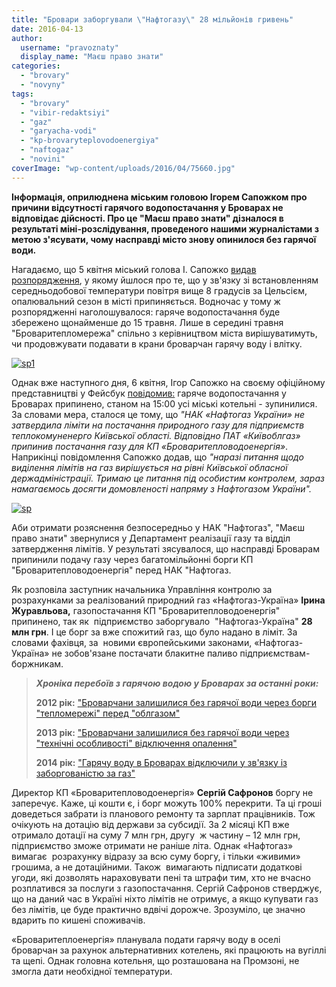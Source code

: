 ```yaml
---
title: "Бровари заборгували \"Нафтогазу\" 28 мільйонів гривень"
date: 2016-04-13
author: 
  username: "pravoznaty"
  display_name: "Маєш право знати"
categories: 
  - "brovary"
  - "novyny"
tags: 
  - "brovary"
  - "vibir-redaktsiyi"
  - "gaz"
  - "garyacha-vodi"
  - "kp-brovaryteplovodoenergiya"
  - "naftogaz"
  - "novini"
coverImage: "wp-content/uploads/2016/04/75660.jpg"
---
```


**Інформація, оприлюднена міським головою Ігорем Сапожком про причини відсутності гарячого водопостачання у Броварах не відповідає дійсності. Про це "Маєш право знати" дізналося в результаті міні-розслідування, проведеного нашими журналістами з метою з'ясувати, чому насправді місто знову опинилося без гарячої води.**  

Нагадаємо, що 5 квітня міський голова І. Сапожко [видав розпорядження](https://mpz.brovary.org/sogodni-u-brovarah-vymykayut-opalennya-garyachu-vodu-obitsyayut-lyshyty-do-15-travnya/), у якому йшлося про те, що у зв'язку зі встановленням середньодобової температури повітря вище 8 градусів за Цельсієм, опалювальний сезон в місті припиняється. Водночас у тому ж розпорядженні наголошувалося: гаряче водопостачання буде збережено щонайменше до 15 травня. Лише в середині травня "Броваритепломережа" спільно з керівництвом міста вирішуватимуть, чи продовжувати подавати в крани броварчан гарячу воду і влітку.

[![sp1](https://mpz.brovary.org/wp-content/uploads/2016/04/sp1.jpg)](https://mpz.brovary.org/wp-content/uploads/2016/04/sp1.jpg)

Однак вже наступного дня, 6 квітня, Ігор Сапожко на своєму офіційному представництві у Фейсбук [повідомив:](https://www.facebook.com/i.sapozhko/posts/1696686017269744) гаряче водопостачання у Броварах припинено, станом на 15:00 усі міські котельні - зупинилися. За словами мера, сталося це тому, що _"НАК «Нафтогаз України» не затвердила ліміти на постачання природного газу для підприємств теплокомуненерго Київської області. Відповідно ПАТ «Київоблгаз» припинив постачання газу для КП «Броваритепловодоенергія»_. Наприкінці повідомлення Сапожко додав, що _"наразі питання щодо виділення лімітів на газ вирішується на рівні Київської обласної держадміністрації. Тримаю це питання під особистим контролем, зараз намагаємось досягти домовленості напряму з Нафтогазом України"._

[![sp](https://mpz.brovary.org/wp-content/uploads/2016/04/sp.jpg)](https://mpz.brovary.org/wp-content/uploads/2016/04/sp.jpg)

Аби отримати розяснення безпосередньо у НАК "Нафтогаз", "Маєш право знати" звернулися у Департамент реалізації газу та відділ затвердження лімітів. У результаті зясувалося, що насправді Броварам припинили подачу газу через багатомільйонні борги КП "Броваритепловодоенергія" перед НАК "Нафтогаз.

Як розповіла заступник начальника Управління контролю за розрахунками за реалізований природний газ «Нафтогаз-Україна» **Ірина Журавльова,** газопостачання КП "Броваритепловодоенергія" припинено, так як  підприємство заборгувало  "Нафтогаз-Україна" **28 млн грн**. І це борг за вже спожитий газ, що було надано в ліміт. За словами фахівця, за  новими європейськими законами, «Нафтогаз-Україна» не зобов'язане постачати блакитне паливо підприємствам-боржникам.

> _**Хроніка перебоїв з гарячою водою у Броварах за останні роки:**_ 
> 
> **2012 рік:** ["Броварчани залишилися без гарячої води через борги "тепломережі" перед "облгазом"](https://mpz.brovary.org/brovarchani-zalishilis-bez-garyachoyi-vodi-cherez-borgi-teplovodoenergiyi/)
> 
> **2013 рік:** ["Броварчани залишилися без гарячої води через "технічні особливості" відключення опалення"](https://mpz.brovary.org/brovarchani-zalishilis-bez-garyachoyi-vodi-cherez-tehnichni-osoblivosti-vidklyuchennya-opalennya/)
> 
> **2014 рік:** ["Гарячу воду в Броварах відключили у зв'язку із заборгованістю за газ"](https://mpz.brovary.org/garyachu-vodu-v-brovarah-vidklyuchili-v-zv-yazku-iz-zaborgovanistyu-za-gaz/)

Директор КП «Броваритепловодоенергія» **Сергій Сафронов** боргу не заперечує. Каже, ці кошти є, і борг можуть 100% перекрити. Та ці гроші доведеться забрати із планового ремонту та зарплат працівників. Тож очікують на дотацію від держави за субсидії. За 2 місяці КП вже отримало дотації на суму 7 млн грн, другу  ж частину – 12 млн грн, підприємство зможе отримати не раніше літа. Однак «Нафтогаз» вимагає  розрахунку відразу за всю суму боргу, і тільки «живими» грошима, а не дотаційними. Також  вимагають підписати додаткові угоди, які дозволять нараховувати пені та штрафи тим, хто не вчасно розплатився за послуги з газопостачання. Сергій Сафронов стверджує, що на даний час в Україні ніхто лімітів не отримує, а якщо купувати газ без лімітів, це буде практично вдвічі дорожче. Зрозуміло, це значно вдарить по кишені споживачів.

«Броваритеплоенергія» планувала подати гарячу воду в оселі броварчан за рахунок альтернативних котелень, які працюють на вугіллі та щепі. Однак головна котельня, що розташована на Промзоні, не змогла дати необхідної температури.
